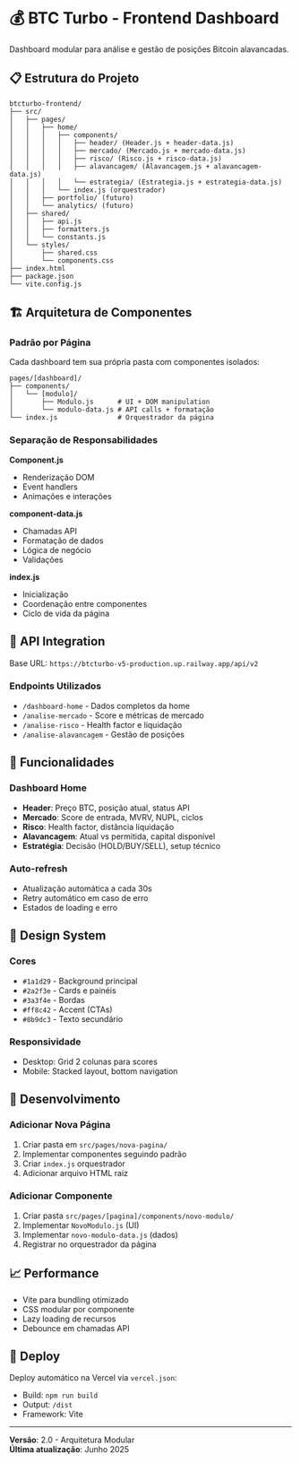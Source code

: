 # 💰 BTC Turbo - Frontend Dashboard

Dashboard modular para análise e gestão de posições Bitcoin alavancadas.

## 📋 Estrutura do Projeto

```
btcturbo-frontend/
├── src/
│   ├── pages/
│   │   ├── home/
│   │   │   ├── components/
│   │   │   │   ├── header/ (Header.js + header-data.js)
│   │   │   │   ├── mercado/ (Mercado.js + mercado-data.js)
│   │   │   │   ├── risco/ (Risco.js + risco-data.js)
│   │   │   │   ├── alavancagem/ (Alavancagem.js + alavancagem-data.js)
│   │   │   │   └── estrategia/ (Estrategia.js + estrategia-data.js)
│   │   │   └── index.js (orquestrador)
│   │   ├── portfolio/ (futuro)
│   │   └── analytics/ (futuro)
│   ├── shared/
│   │   ├── api.js
│   │   ├── formatters.js
│   │   └── constants.js
│   └── styles/
│       ├── shared.css
│       └── components.css
├── index.html
├── package.json
└── vite.config.js
```

## 🏗️ Arquitetura de Componentes

### Padrão por Página
Cada dashboard tem sua própria pasta com componentes isolados:

```
pages/[dashboard]/
├── components/
│   └── [modulo]/
│       ├── Modulo.js      # UI + DOM manipulation
│       └── modulo-data.js # API calls + formatação
└── index.js               # Orquestrador da página
```

### Separação de Responsabilidades

**Component.js**
- Renderização DOM
- Event handlers
- Animações e interações

**component-data.js**
- Chamadas API
- Formatação de dados
- Lógica de negócio
- Validações

**index.js**
- Inicialização
- Coordenação entre componentes
- Ciclo de vida da página

## 📡 API Integration

Base URL: `https://btcturbo-v5-production.up.railway.app/api/v2`

### Endpoints Utilizados
- `/dashboard-home` - Dados completos da home
- `/analise-mercado` - Score e métricas de mercado
- `/analise-risco` - Health factor e liquidação
- `/analise-alavancagem` - Gestão de posições

## 🎯 Funcionalidades

### Dashboard Home
- **Header**: Preço BTC, posição atual, status API
- **Mercado**: Score de entrada, MVRV, NUPL, ciclos
- **Risco**: Health factor, distância liquidação
- **Alavancagem**: Atual vs permitida, capital disponível
- **Estratégia**: Decisão (HOLD/BUY/SELL), setup técnico

### Auto-refresh
- Atualização automática a cada 30s
- Retry automático em caso de erro
- Estados de loading e erro

## 🎨 Design System

### Cores
- `#1a1d29` - Background principal
- `#2a2f3e` - Cards e painéis
- `#3a3f4e` - Bordas
- `#ff8c42` - Accent (CTAs)
- `#8b9dc3` - Texto secundário

### Responsividade
- Desktop: Grid 2 colunas para scores
- Mobile: Stacked layout, bottom navigation

## 🔧 Desenvolvimento

### Adicionar Nova Página
1. Criar pasta em `src/pages/nova-pagina/`
2. Implementar componentes seguindo padrão
3. Criar `index.js` orquestrador
4. Adicionar arquivo HTML raiz

### Adicionar Componente
1. Criar pasta `src/pages/[pagina]/components/novo-modulo/`
2. Implementar `NovoModulo.js` (UI)
3. Implementar `novo-modulo-data.js` (dados)
4. Registrar no orquestrador da página

## 📈 Performance

- Vite para bundling otimizado
- CSS modular por componente
- Lazy loading de recursos
- Debounce em chamadas API

## 🚀 Deploy

Deploy automático na Vercel via `vercel.json`:
- Build: `npm run build`
- Output: `/dist`
- Framework: Vite

---

**Versão**: 2.0 - Arquitetura Modular  
**Última atualização**: Junho 2025